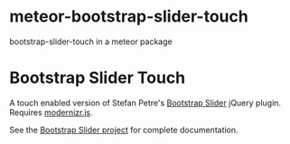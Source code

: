 meteor-bootstrap-slider-touch
=============================

bootstrap-slider-touch in a meteor package

Bootstrap Slider Touch
======================

A touch enabled version of Stefan Petre's [Bootstrap Slider][project-site] jQuery plugin. Requires [modernizr.js][modernizr].
  
See the [Bootstrap Slider project][project-site] for complete documentation.

[project-site]: http://www.eyecon.ro/slider-for-twitter-bootstrap.htm
[modernizr]: http://modernizr.com
